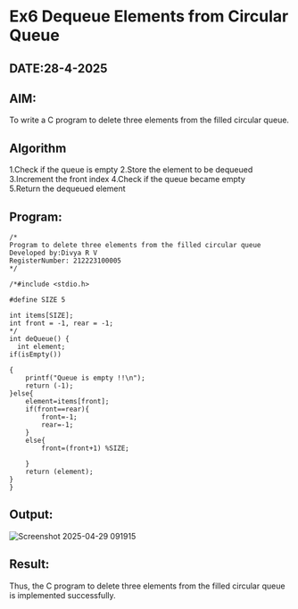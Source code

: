 # Ex6 Dequeue Elements from Circular Queue
## DATE:28-4-2025
## AIM:
To write a C program to delete three elements from the filled circular queue.

## Algorithm
1.Check if the queue is empty 
2.Store the element to be dequeued 
3.Increment the front index 
4.Check if the queue became empty  
5.Return the dequeued element   

## Program:
```
/*
Program to delete three elements from the filled circular queue
Developed by:Divya R V 
RegisterNumber: 212223100005 
*/
```
```
/*#include <stdio.h>

#define SIZE 5

int items[SIZE];
int front = -1, rear = -1;
*/
int deQueue() {
  int element;
if(isEmpty())

{
    printf("Queue is empty !!\n");
    return (-1);
}else{
    element=items[front];
    if(front==rear){
        front=-1;
        rear=-1;
    }
    else{
        front=(front+1) %SIZE;
        
    }
    return (element);
}
}
```
## Output:

![Screenshot 2025-04-29 091915](https://github.com/user-attachments/assets/1cbbcb42-4acf-4a79-9011-82122f2f0265)


## Result:
Thus, the C program to delete three elements from the filled circular queue is implemented successfully.
